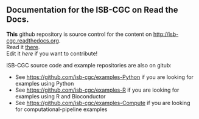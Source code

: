 ## Documentation for the ISB-CGC on Read the Docs.

**This** github repository is source control for the content on http://isb-cgc.readthedocs.org.  
Read it [there](http://isb-cancer-genomics-cloud.readthedocs.org).  
Edit it *here* if you want to contribute!

ISB-CGC source code and example repositories are also on gitub:
* See https://github.com/isb-cgc/examples-Python if you are looking for examples using Python
* See https://github.com/isb-cgc/examples-R if you are looking for examples using R and Bioconductor
* See https://github.com/isb-cgc/examples-Compute if you are looking for computational-pipeline examples


